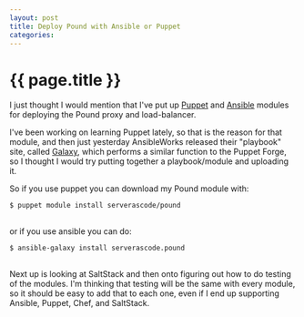 ```yaml
---
layout: post
title: Deploy Pound with Ansible or Puppet
categories: 
---
```


# {{ page.title }}

I just thought I would mention that I've put up [Puppet](http://forge.puppetlabs.com/serverascode) and [Ansible](https://galaxy.ansibleworks.com/list#/users/10) modules for deploying the Pound proxy and load-balancer. 

I've been working on learning Puppet lately, so that is the reason for that module, and then just yesterday AnsibleWorks released their "playbook" site, called [Galaxy](https://galaxy.ansibleworks.com), which performs a similar function to the Puppet Forge, so I thought I would try putting together a playbook/module and uploading it.

So if you use puppet you can download my Pound module with:

<pre>
<code>$ puppet module install serverascode/pound
</code>
</pre>

or if you use ansible you can do:

<pre>
<code>$ ansible-galaxy install serverascode.pound
</code>
</pre>

Next up is looking at SaltStack and then onto figuring out how to do testing of the modules. I'm thinking that testing will be the same with every module, so it should be easy to add that to each one, even if I end up supporting Ansible, Puppet, Chef, and SaltStack.
